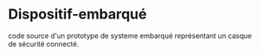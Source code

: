 # Dispositif-embarqué
code source d'un prototype de systeme embarqué représentant un casque de sécurité connecté.
